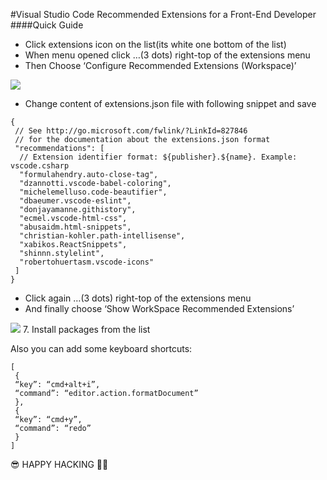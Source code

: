 #Visual Studio Code Recommended Extensions for a Front-End Developer
####Quick Guide
- Click extensions icon on the list(its white one bottom of the list)
- When menu opened click …(3 dots) right-top of the extensions menu
- Then Choose ‘Configure Recommended Extensions (Workspace)’

<img class="progressiveMedia-image js-progressiveMedia-image" data-src="https://cdn-images-1.medium.com/max/800/1*wf8ry089aLB2t_VqRk-8vg.png" src="https://cdn-images-1.medium.com/max/800/1*wf8ry089aLB2t_VqRk-8vg.png">

- Change content of extensions.json file with following snippet and save

```
{
 // See http://go.microsoft.com/fwlink/?LinkId=827846
 // for the documentation about the extensions.json format
 "recommendations": [
  // Extension identifier format: ${publisher}.${name}. Example: vscode.csharp
  "formulahendry.auto-close-tag",
  "dzannotti.vscode-babel-coloring",
  "michelemelluso.code-beautifier",
  "dbaeumer.vscode-eslint",
  "donjayamanne.githistory",
  "ecmel.vscode-html-css",
  "abusaidm.html-snippets",
  "christian-kohler.path-intellisense",
  "xabikos.ReactSnippets",
  "shinnn.stylelint",
  "robertohuertasm.vscode-icons"
 ]
}
```

- Click again …(3 dots) right-top of the extensions menu
- And finally choose ‘Show WorkSpace Recommended Extensions’
<img class="progressiveMedia-image js-progressiveMedia-image" data-src="https://cdn-images-1.medium.com/max/800/1*9ZBdpY1COgTK-nqOgdhxVQ.png" src="https://cdn-images-1.medium.com/max/800/1*9ZBdpY1COgTK-nqOgdhxVQ.png">
7. Install packages from the list

Also you can add some keyboard shortcuts:

``` 
[
 {
 “key”: “cmd+alt+i”,
 “command”: “editor.action.formatDocument”
 },
 {
 “key”: “cmd+y”,
 “command”: “redo”
 }
]
```
😎 HAPPY HACKING 🙌🏼
